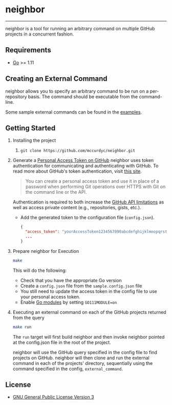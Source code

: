 # neighbor
---

neighbor is a tool for running an arbitrary command on multiple GitHub projects
in a concurrent fashion.

## Requirements
+ [Go](https://golang.org/dl/) >= 1.11

## Creating an External Command
neighbor allows you to specify an arbitrary command to be run on a per-repository basis.
The command should be executable from the command-line.

Some sample external commands can be found in the [examples](./_examples).

## Getting Started
1. Installing the project
    1. `git clone https://github.com/mccurdyc/neighbor.git`

2. Generate a [Personal Access Token on GitHub](https://github.com/settings/tokens)
    neighbor uses token authentication for communicating and authenticating with GitHub.
    To read more about GitHub's token authentication, visit [this site](https://help.github.com/articles/creating-a-personal-access-token-for-the-command-line/).

    > You can create a personal access token and use it in place of a password when performing Git operations over HTTPS with Git on the command line or the API.

    Authentication is required to both increase the [GitHub API limitations](https://godoc.org/github.com/google/go-github/github#hdr-Rate_Limiting)
    as well as access private content (e.g., repositories, gists, etc.).

    + Add the generated token to the configuration file (`config.json`).
      ```json
      {
        "access_token": "yourAccessToken1234567890abcdefghijklmnopqrstuvwxyz",
        ...
      }
      ```
3. Prepare neighbor for Execution
    ```bash
    make
    ```

    This will do the following:
    + Check that you have the appropriate Go version
    + Create a `config.json` file from the `sample.config.json` file
    + You still need to update the access token in the config file to use your personal access token.
    + Enable [Go modules](https://github.com/golang/go/wiki/Modules) by setting `GO111MODULE=on`

4. Executing an external command on each of the GitHub projects returned from the query
    ```bash
    make run
    ```

    The `run` target will first build neighbor and then invoke neighbor pointed
    at the config.json file in the root of the project.

    neighbor will use the GitHub query specified in the config file to find projects
    on GitHub. neighbor will then clone and run the external command in each of the
    projects' directory, sequentially using the command specified in the config, `external_command`.

## License
+ [GNU General Public License Version 3](./LICENSE)
